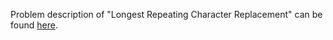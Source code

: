 Problem description of "Longest Repeating Character Replacement" can be found [here](https://leetcode.com/problems/longest-repeating-character-replacement/).